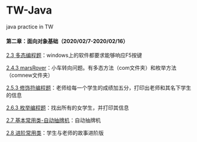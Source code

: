 # TW-Java
java practice in TW

#### 第二章：面向对象基础（2020/02/7-2020/02/16）
[2.3 多态编程题](https://github.com/whisperrrr/TW-Java/tree/2-3JavaMulti)：windows上的软件都要求能够响应F5按键

[2.4.3 marsRover](https://github.com/whisperrrr/TW-Java/tree/2-4-3marsRover)：小车转向问题。有多态方法（com文件夹）和枚举方法（comnew文件夹）

[2.5.3 修饰符编程题](https://github.com/whisperrrr/TW-Java/tree/2-5-3Modifier)：老师给每一个学生的成绩加五分，打印出老师和其名下学生的信息

[2.6.3 枚举编程题](https://github.com/whisperrrr/TW-Java/tree/2-6-3Enum)：找出所有的女学生，并打印其信息

[2.7 基本常用类-自动抽牌机](https://github.com/whisperrrr/TW-Java/tree/2-7basicCommonClass)：自动抽牌机

[2.8 进阶常用类](https://github.com/whisperrrr/TW-Java/tree/2-8advanceBasicClass)：学生与老师的故事进阶版


